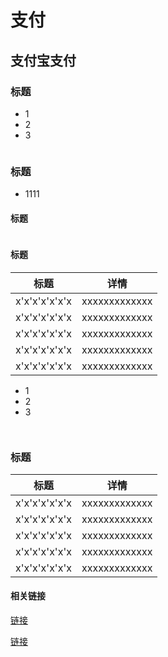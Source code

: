 # 支付

## 支付宝支付

### 标题

- 1
- 2
- 3

```css

```

### 标题

- 1111

#### 标题

```css

```

#### 标题

| 标题          | 详情          |
| ------------- | ------------- |
| x'x'x'x'x'x'x | xxxxxxxxxxxxx |
| x'x'x'x'x'x'x | xxxxxxxxxxxxx |
| x'x'x'x'x'x'x | xxxxxxxxxxxxx |
| x'x'x'x'x'x'x | xxxxxxxxxxxxx |
| x'x'x'x'x'x'x | xxxxxxxxxxxxx |

- 1
- 2
- 3

```html

```

```css

```

### 标题

| 标题          | 详情          |
| ------------- | ------------- |
| x'x'x'x'x'x'x | xxxxxxxxxxxxx |
| x'x'x'x'x'x'x | xxxxxxxxxxxxx |
| x'x'x'x'x'x'x | xxxxxxxxxxxxx |
| x'x'x'x'x'x'x | xxxxxxxxxxxxx |
| x'x'x'x'x'x'x | xxxxxxxxxxxxx |

#### 相关链接

[链接](https://blog.csdn.net/Dreammin/article/details/104663120)

[链接](https://blog.csdn.net/wyx100/article/details/50450728)

